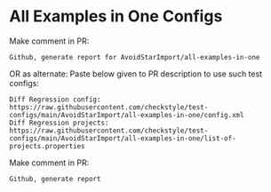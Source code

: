 # All Examples in One Configs
Make comment in PR:
```
Github, generate report for AvoidStarImport/all-examples-in-one
```
OR as alternate:
Paste below given to PR description to use such test configs:
```
Diff Regression config: https://raw.githubusercontent.com/checkstyle/test-configs/main/AvoidStarImport/all-examples-in-one/config.xml
Diff Regression projects: https://raw.githubusercontent.com/checkstyle/test-configs/main/AvoidStarImport/all-examples-in-one/list-of-projects.properties
```
Make comment in PR:
```
Github, generate report
```
